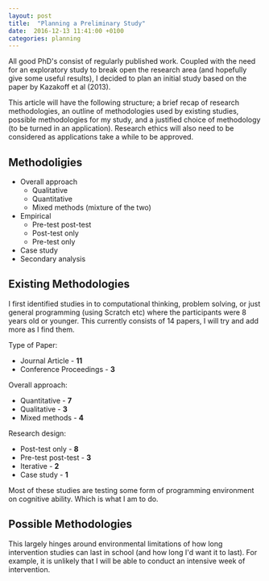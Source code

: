 ```yaml
---
layout: post
title:  "Planning a Preliminary Study"
date:  2016-12-13 11:41:00 +0100
categories: planning
---
```


All good PhD's consist of regularly published work. Coupled with the need for an exploratory study to break open the research area (and hopefully give some useful results), I decided to plan an initial study based on the paper by Kazakoff et al (2013).

This article will have the following structure; a brief recap of research methodologies, an outline of methodologies used by existing studies, possible methodologies for my study, and a justified choice of methodology (to be turned in an application). Research ethics will also need to be considered as applications take a while to be approved.

## Methodoligies
- Overall approach
	- Qualitative
	- Quantitative
	- Mixed methods (mixture of the two)
- Empirical
	- Pre-test post-test
	- Post-test only
	- Pre-test only
- Case study
- Secondary analysis

## Existing Methodologies

I first identified studies in to computational thinking, problem solving, or just general programming (using Scratch etc) where the participants were 8 years old or younger. This currently consists of 14 papers, I will try and add more as I find them.

Type of Paper:
- Journal Article - **11**
- Conference Proceedings - **3**

Overall approach:
- Quantitative - **7**
- Qualitative - **3**
- Mixed methods - **4**

Research design:
- Post-test only - **8**
- Pre-test post-test - **3**
- Iterative - **2**
- Case study - **1**

Most of these studies are testing some form of programming environment on cognitive ability. Which is what I am to do.

## Possible Methodologies

This largely hinges around environmental limitations of how long intervention studies can last in school (and how long I'd want it to last). For example, it is unlikely that I will be able to conduct an intensive week of intervention.
